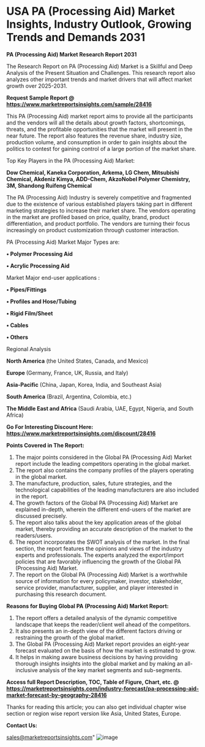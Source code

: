 # USA PA (Processing Aid) Market Insights, Industry Outlook, Growing Trends and Demands 2031

<strong>PA (Processing Aid) Market Research Report 2031</strong>

The Research Report on PA (Processing Aid) Market is a Skillful and Deep Analysis of the Present Situation and Challenges. This research report also analyzes other important trends and market drivers that will affect market growth over 2025-2031.

<strong>Request Sample Report @ <a href=https://www.marketreportsinsights.com/sample/28416>https://www.marketreportsinsights.com/sample/28416</a></strong>

This PA (Processing Aid) market report aims to provide all the participants and the vendors will all the details about growth factors, shortcomings, threats, and the profitable opportunities that the market will present in the near future. The report also features the revenue share, industry size, production volume, and consumption in order to gain insights about the politics to contest for gaining control of a large portion of the market share.

Top Key Players in the PA (Processing Aid) Market:

<strong>Dow Chemical, Kaneka Corporation, Arkema, LG Chem, Mitsubishi Chemical, Akdeniz Kimya, ADD-Chem, AkzoNobel Polymer Chemistry, 3M, Shandong Ruifeng Chemical</strong>

The PA (Processing Aid) Industry is severely competitive and fragmented due to the existence of various established players taking part in different marketing strategies to increase their market share. The vendors operating in the market are profiled based on price, quality, brand, product differentiation, and product portfolio. The vendors are turning their focus increasingly on product customization through customer interaction.

PA (Processing Aid) Market Major Types are:

<strong>• Polymer Processing Aid

• Acrylic Processing Aid</strong>

Market Major end-user applications :

<strong>• Pipes/Fittings

• Profiles and Hose/Tubing

• Rigid Film/Sheet

• Cables

• Others</strong>

Regional Analysis

</u><strong><b>North America</b></strong> (the United States, Canada, and Mexico)

<strong><b>Europe </b></strong>(Germany, France, UK, Russia, and Italy)

<strong><b>Asia-Pacific</b></strong> (China, Japan, Korea, India, and Southeast Asia)

<strong><b>South America</b></strong> (Brazil, Argentina, Colombia, etc.)

<strong><b>The Middle East and Africa</b></strong> (Saudi Arabia, UAE, Egypt, Nigeria, and South Africa)

<strong>Go For Interesting Discount Here: <a href=https://www.marketreportsinsights.com/discount/28416>https://www.marketreportsinsights.com/discount/28416</a></strong>

<strong>Points Covered in The Report:</strong>
<ol>
  <li>The major points considered in the Global PA (Processing Aid) Market report include the leading competitors operating in the global market.</li>
  <li>The report also contains the company profiles of the players operating in the global market.</li>
  <li>The manufacture, production, sales, future strategies, and the technological capabilities of the leading manufacturers are also included in the report.</li>
  <li>The growth factors of the Global PA (Processing Aid) Market are explained in-depth, wherein the different end-users of the market are discussed precisely.</li>
  <li>The report also talks about the key application areas of the global market, thereby providing an accurate description of the market to the readers/users.</li>
  <li>The report incorporates the SWOT analysis of the market. In the final section, the report features the opinions and views of the industry experts and professionals. The experts analyzed the export/import policies that are favorably influencing the growth of the Global PA (Processing Aid) Market.</li>
  <li>The report on the Global PA (Processing Aid) Market is a worthwhile source of information for every policymaker, investor, stakeholder, service provider, manufacturer, supplier, and player interested in purchasing this research document.</li>
</ol>
<strong>Reasons for Buying Global PA (Processing Aid) Market Report:</strong>

<ol>
  <li>The report offers a detailed analysis of the dynamic competitive landscape that keeps the reader/client well ahead of the competitors.</li>
  <li>It also presents an in-depth view of the different factors driving or restraining the growth of the global market.</li>
  <li>The Global PA (Processing Aid) Market report provides an eight-year forecast evaluated on the basis of how the market is estimated to grow.</li>
  <li>It helps in making aware business decisions by having providing thorough insights insights into the global market and by making an all-inclusive analysis of the key market segments and sub-segments.</li>
</ol>
<strong>Access full Report Description, TOC, Table of Figure, Chart, etc. @ <a href=https://marketreportsinsights.com/industry-forecast/pa-processing-aid-market-forecast-by-geography-28416>https://marketreportsinsights.com/industry-forecast/pa-processing-aid-market-forecast-by-geography-28416</a></strong>


Thanks for reading this article; you can also get individual chapter wise section or region wise report version like Asia, United States, Europe.

<strong>Contact Us:</strong>

sales@marketreportsinsights.com"
![image](https://github.com/user-attachments/assets/12a1c8c8-6b1f-4ccf-b173-592c25851e69)
